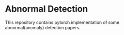 # Abnormal Detection
This repository contains pytorch implementation of some abnormal(anomaly) detection papers.
